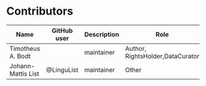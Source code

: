 # Contributors

Name               | GitHub user | Description |Role
---                | ---         | --- | ---
Timotheus A. Bodt |             | maintainer | Author, RightsHolder,DataCurator
Johann-Mattis List | @LinguList  | maintainer | Other

